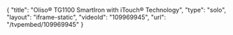 {
    "title": "Oliso&reg; TG1100 SmartIron with iTouch&reg; Technology",
    "type": "solo",
    "layout": "iframe-static",
    "videoId": "109969945",
    "url": "\/tvpembed\/109969945"
}